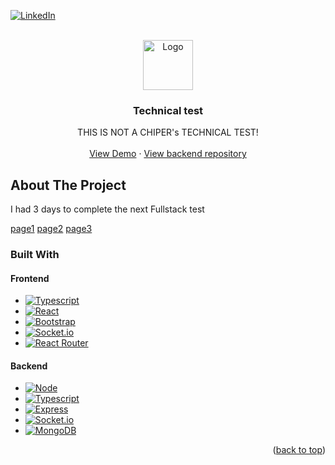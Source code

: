 <!-- Improved compatibility of back to top link: See: https://github.com/othneildrew/Best-README-Template/pull/73 -->
<a name="readme-top"></a>
<!--
*** Thanks for checking out the Best-README-Template. If you have a suggestion
*** that would make this better, please fork the repo and create a pull request
*** or simply open an issue with the tag "enhancement".
*** Don't forget to give the project a star!
*** Thanks again! Now go create something AMAZING! :D
-->



<!-- PROJECT SHIELDS -->
<!--
*** I'm using markdown "reference style" links for readability.
*** Reference links are enclosed in brackets [ ] instead of parentheses ( ).
*** See the bottom of this document for the declaration of the reference variables
*** for contributors-url, forks-url, etc. This is an optional, concise syntax you may use.
*** https://www.markdownguide.org/basic-syntax/#reference-style-links
-->

[![LinkedIn][linkedin-shield]][linkedin-url]

<!-- PROJECT LOGO -->
<br />
<div align="center">
  <a href="https://github.com/othneildrew/Best-README-Template">
    <img src="https://yt3.ggpht.com/a/AATXAJzhtzOCERi4wAPlqKtM9jghYlTGkb1Z52nDyQ=s900-c-k-c0xffffffff-no-rj-mo" alt="Logo" width="80" height="80">
  </a>

  <h3 align="center">Technical test</h3>

  <p align="center">
    THIS IS NOT A CHIPER's TECHNICAL TEST!
    <br />
    <br />
    <a href="https://chiper-test.herokuapp.com">View Demo</a>
    ·
    <a href="https://github.com/Alejandrocuartas/chiper-test/tree/ts">View backend repository</a>
  </p>
</div>

<!-- ABOUT THE PROJECT -->
## About The Project
I had 3 days to complete the next Fullstack test

[page1](https://res.cloudinary.com/dvpcbukeh/image/upload/v1663001768/github/tech1_yypcqi.png)
[page2](https://res.cloudinary.com/dvpcbukeh/image/upload/v1663001768/github/tech2_baevys.png)
[page3](https://res.cloudinary.com/dvpcbukeh/image/upload/v1663001768/github/tech3_x5hyvn.png)

### Built With

#### Frontend

* [![Typescript][typescript]][typescript-url]
* [![React][React.js]][React-url]
* [![Bootstrap][Bootstrap.com]][Bootstrap-url]
* [![Socket.io][Socket.io]][Socket.io-url]
* [![React Router][react-router]][react-router-url]

#### Backend

* [![Node][Node.js]][node-url]
* [![Typescript][typescript]][typescript-url]
* [![Express][Express.js]][express-url]
* [![Socket.io][Socket.io]][Socket.io-url]
* [![MongoDB][mongo]][mongo-url]

<p align="right">(<a href="#readme-top">back to top</a>)</p>

<!-- MARKDOWN LINKS & IMAGES -->
<!-- https://www.markdownguide.org/basic-syntax/#reference-style-links -->
[linkedin-shield]: https://img.shields.io/badge/-LinkedIn-black.svg?style=for-the-badge&logo=linkedin&colorB=blue
[linkedin-url]: https://www.linkedin.com/in/cuartas
[React.js]: https://img.shields.io/badge/React-20232A?style=for-the-badge&logo=react&logoColor=61DAFB
[React-url]: https://reactjs.org/
[Bootstrap.com]: https://img.shields.io/badge/Bootstrap-563D7C?style=for-the-badge&logo=bootstrap&logoColor=white
[Bootstrap-url]: https://getbootstrap.com
[Socket.io-url]: https://socket.io
[Socket.io]: https://img.shields.io/badge/Socket.io-ffffff?style=for-the-badge&logo=socket.io&logoColor=black
[react-router-url]: https://www.npmjs.com/package/react-router-dom
[react-router]: https://img.shields.io/badge/React_Router-ffffff?style=for-the-badge&logo=react%20router&logoColor=black
[node-url]: https://nodejs.org
[Node.js]: https://img.shields.io/badge/Node.js-7ac822?style=for-the-badge&logo=node.js&logoColor=white
[express-url]: http://expressjs.com
[Express.js]: https://img.shields.io/badge/Express-000000?style=for-the-badge&logo=express&logoColor=white
[typescript-url]: https://www.typescriptlang.org
[typescript]: https://img.shields.io/badge/Typescript-ffffff?style=for-the-badge&logo=typescript&logoColor=blue
[mongo-url]: https://www.mongodb.com
[mongo]: https://img.shields.io/badge/MongoDB-000000?style=for-the-badge&logo=mongodb&logoColor=green

